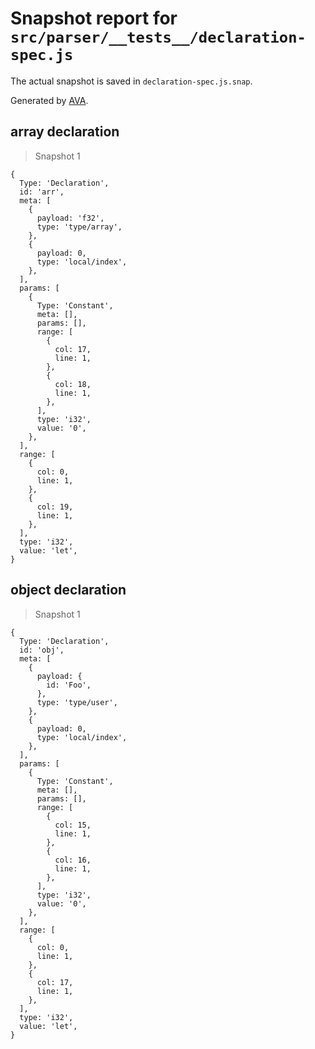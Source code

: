 # Snapshot report for `src/parser/__tests__/declaration-spec.js`

The actual snapshot is saved in `declaration-spec.js.snap`.

Generated by [AVA](https://ava.li).

## array declaration

> Snapshot 1

    {
      Type: 'Declaration',
      id: 'arr',
      meta: [
        {
          payload: 'f32',
          type: 'type/array',
        },
        {
          payload: 0,
          type: 'local/index',
        },
      ],
      params: [
        {
          Type: 'Constant',
          meta: [],
          params: [],
          range: [
            {
              col: 17,
              line: 1,
            },
            {
              col: 18,
              line: 1,
            },
          ],
          type: 'i32',
          value: '0',
        },
      ],
      range: [
        {
          col: 0,
          line: 1,
        },
        {
          col: 19,
          line: 1,
        },
      ],
      type: 'i32',
      value: 'let',
    }

## object declaration

> Snapshot 1

    {
      Type: 'Declaration',
      id: 'obj',
      meta: [
        {
          payload: {
            id: 'Foo',
          },
          type: 'type/user',
        },
        {
          payload: 0,
          type: 'local/index',
        },
      ],
      params: [
        {
          Type: 'Constant',
          meta: [],
          params: [],
          range: [
            {
              col: 15,
              line: 1,
            },
            {
              col: 16,
              line: 1,
            },
          ],
          type: 'i32',
          value: '0',
        },
      ],
      range: [
        {
          col: 0,
          line: 1,
        },
        {
          col: 17,
          line: 1,
        },
      ],
      type: 'i32',
      value: 'let',
    }
